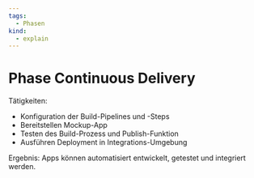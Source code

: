```yaml
---
tags:
  - Phasen
kind:
  - explain
---
```

# Phase Continuous Delivery

Tätigkeiten:

* Konfiguration der Build-Pipelines und -Steps
* Bereitstellen Mockup-App
* Testen des Build-Prozess und Publish-Funktion
* Ausführen Deployment in Integrations-Umgebung

Ergebnis: Apps können automatisiert entwickelt, getestet und integriert werden.
